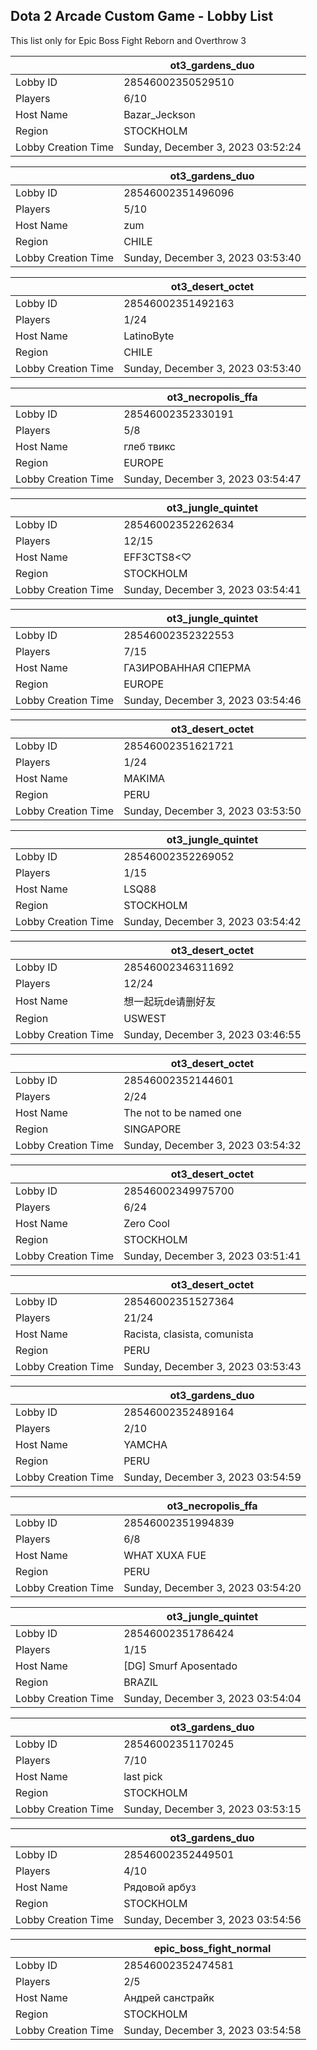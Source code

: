 ## Dota 2 Arcade Custom Game - Lobby List

This list only for Epic Boss Fight Reborn and Overthrow 3

|  | ot3_gardens_duo |
| ------ | ------ |
| Lobby ID | 28546002350529510 |
| Players | 6/10 |
| Host Name | Bazar_Jeckson |
| Region | STOCKHOLM |
| Lobby Creation Time | Sunday, December 3, 2023 03:52:24 |


|  | ot3_gardens_duo |
| ------ | ------ |
| Lobby ID | 28546002351496096 |
| Players | 5/10 |
| Host Name | zum |
| Region | CHILE |
| Lobby Creation Time | Sunday, December 3, 2023 03:53:40 |


|  | ot3_desert_octet |
| ------ | ------ |
| Lobby ID | 28546002351492163 |
| Players | 1/24 |
| Host Name | LatinoByte |
| Region | CHILE |
| Lobby Creation Time | Sunday, December 3, 2023 03:53:40 |


|  | ot3_necropolis_ffa |
| ------ | ------ |
| Lobby ID | 28546002352330191 |
| Players | 5/8 |
| Host Name | глеб твикс |
| Region | EUROPE |
| Lobby Creation Time | Sunday, December 3, 2023 03:54:47 |


|  | ot3_jungle_quintet |
| ------ | ------ |
| Lobby ID | 28546002352262634 |
| Players | 12/15 |
| Host Name | EFF3CTS8<♡ |
| Region | STOCKHOLM |
| Lobby Creation Time | Sunday, December 3, 2023 03:54:41 |


|  | ot3_jungle_quintet |
| ------ | ------ |
| Lobby ID | 28546002352322553 |
| Players | 7/15 |
| Host Name | ГАЗИРОВАННАЯ СПЕРМА |
| Region | EUROPE |
| Lobby Creation Time | Sunday, December 3, 2023 03:54:46 |


|  | ot3_desert_octet |
| ------ | ------ |
| Lobby ID | 28546002351621721 |
| Players | 1/24 |
| Host Name | MAKIMA |
| Region | PERU |
| Lobby Creation Time | Sunday, December 3, 2023 03:53:50 |


|  | ot3_jungle_quintet |
| ------ | ------ |
| Lobby ID | 28546002352269052 |
| Players | 1/15 |
| Host Name | LSQ88 |
| Region | STOCKHOLM |
| Lobby Creation Time | Sunday, December 3, 2023 03:54:42 |


|  | ot3_desert_octet |
| ------ | ------ |
| Lobby ID | 28546002346311692 |
| Players | 12/24 |
| Host Name | 想一起玩de请删好友 |
| Region | USWEST |
| Lobby Creation Time | Sunday, December 3, 2023 03:46:55 |


|  | ot3_desert_octet |
| ------ | ------ |
| Lobby ID | 28546002352144601 |
| Players | 2/24 |
| Host Name | The not to be named one |
| Region | SINGAPORE |
| Lobby Creation Time | Sunday, December 3, 2023 03:54:32 |


|  | ot3_desert_octet |
| ------ | ------ |
| Lobby ID | 28546002349975700 |
| Players | 6/24 |
| Host Name | Zero Cool |
| Region | STOCKHOLM |
| Lobby Creation Time | Sunday, December 3, 2023 03:51:41 |


|  | ot3_desert_octet |
| ------ | ------ |
| Lobby ID | 28546002351527364 |
| Players | 21/24 |
| Host Name | Racista, clasista, comunista |
| Region | PERU |
| Lobby Creation Time | Sunday, December 3, 2023 03:53:43 |


|  | ot3_gardens_duo |
| ------ | ------ |
| Lobby ID | 28546002352489164 |
| Players | 2/10 |
| Host Name | YAMCHA |
| Region | PERU |
| Lobby Creation Time | Sunday, December 3, 2023 03:54:59 |


|  | ot3_necropolis_ffa |
| ------ | ------ |
| Lobby ID | 28546002351994839 |
| Players | 6/8 |
| Host Name | WHAT XUXA FUE |
| Region | PERU |
| Lobby Creation Time | Sunday, December 3, 2023 03:54:20 |


|  | ot3_jungle_quintet |
| ------ | ------ |
| Lobby ID | 28546002351786424 |
| Players | 1/15 |
| Host Name | [DG] Smurf Aposentado |
| Region | BRAZIL |
| Lobby Creation Time | Sunday, December 3, 2023 03:54:04 |


|  | ot3_gardens_duo |
| ------ | ------ |
| Lobby ID | 28546002351170245 |
| Players | 7/10 |
| Host Name | last pick |
| Region | STOCKHOLM |
| Lobby Creation Time | Sunday, December 3, 2023 03:53:15 |


|  | ot3_gardens_duo |
| ------ | ------ |
| Lobby ID | 28546002352449501 |
| Players | 4/10 |
| Host Name | Рядовой арбуз |
| Region | STOCKHOLM |
| Lobby Creation Time | Sunday, December 3, 2023 03:54:56 |


|  | epic_boss_fight_normal |
| ------ | ------ |
| Lobby ID | 28546002352474581 |
| Players | 2/5 |
| Host Name | Андрей санстрайк |
| Region | STOCKHOLM |
| Lobby Creation Time | Sunday, December 3, 2023 03:54:58 |


